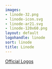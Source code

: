 ```yaml
---
images:
- linode-32.png
- linode-icon.svg
- linode-ar21.svg
- linode-120x60.png
layout: default
logohandle: linode
sort: linode
title: Linode
---
```


[Official Logos](https://www.linode.com/logos)